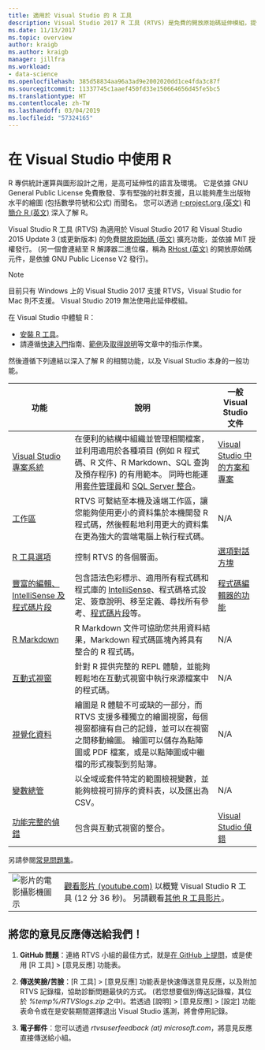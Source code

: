 ```yaml
---
title: 適用於 Visual Studio 的 R 工具
description: Visual Studio 2017 R 工具 (RTVS) 是免費的開放原始碼延伸模組，提供許多語言功能，包括 IntelliSense、偵錯及遠端工作區。
ms.date: 11/13/2017
ms.topic: overview
author: kraigb
ms.author: kraigb
manager: jillfra
ms.workload:
- data-science
ms.openlocfilehash: 385d58834aa96a3ad9e2002020dd1ce4fda3c87f
ms.sourcegitcommit: 11337745c1aaef450fd33e150664656d45fe5bc5
ms.translationtype: HT
ms.contentlocale: zh-TW
ms.lasthandoff: 03/04/2019
ms.locfileid: "57324165"
---
```

# <a name="work-with-r-in-visual-studio"></a>在 Visual Studio 中使用 R

R 專供統計運算與圖形設計之用，是高可延伸性的語言及環境。 它是依據 GNU General Public License 免費散發、享有堅強的社群支援，且以能夠產生出版物水平的繪圖 (包括數學符號和公式) 而聞名。 您可以透過 [r-project.org (英文)](https://www.r-project.org/about.html) 和[簡介 R (英文)](https://cran.r-project.org/doc/manuals/r-release/R-intro.html) 深入了解 R。

Visual Studio R 工具 (RTVS) 為適用於 Visual Studio 2017 和 Visual Studio 2015 Update 3 (或更新版本) 的免費[開放原始碼 (英文)](https://github.com/microsoft/RTVS) 擴充功能，並依據 MIT 授權發行。 (另一個會連結至 R 解譯器二進位檔，稱為 [RHost (英文)](https://github.com/microsoft/R-Host) 的開放原始碼元件，是依據 GNU Public License V2 發行)。

> [!Note]
> 目前只有 Windows 上的 Visual Studio 2017 支援 RTVS，Visual Studio for Mac 則不支援。 Visual Studio 2019 無法使用此延伸模組。

在 Visual Studio 中體驗 R：

- [安裝 R 工具](installing-r-tools-for-visual-studio.md)。
- 請遵循[快速入門](getting-started-with-r.md)指南、[範例](getting-started-samples.md)及[取得說明](getting-started-help.md)等文章中的指示作業。

然後遵循下列連結以深入了解 R 的相關功能，以及 Visual Studio 本身的一般功能。

| 功能 | 說明 | 一般 Visual Studio 文件 |
| --- | --- | --- |
| [Visual Studio 專案系統](r-projects-in-visual-studio.md) | 在便利的結構中組織並管理相關檔案，並利用適用於各種項目 (例如 R 程式碼、R 文件、R Markdown、SQL 查詢及預存程序) 的有用範本。 同時也能運用[套件管理員](r-package-manager-in-visual-studio.md)和 [SQL Server 整合](integrating-sql-server-with-r.md)。  | [Visual Studio 中的方案和專案](../ide/solutions-and-projects-in-visual-studio.md) |
| [工作區](r-workspaces-in-visual-studio.md) | RTVS 可繫結至本機及遠端工作區，讓您能夠使用更小的資料集於本機開發 R 程式碼，然後輕鬆地利用更大的資料集在更為強大的雲端電腦上執行程式碼。 | N/A |
| [R 工具選項](options-for-r-tools-in-visual-studio.md) | 控制 RTVS 的各個層面。 | [選項對話方塊](../ide/reference/options-dialog-box-visual-studio.md) |
| [豐富的編輯、IntelliSense 及程式碼片段](editing-r-code-in-visual-studio.md) | 包含語法色彩標示、適用所有程式碼和程式庫的 [IntelliSense](r-intellisense.md)、程式碼格式設定、簽章說明、移至定義、尋找所有參考、[程式碼片段](code-snippets-for-r.md)等。 | [程式碼編輯器的功能](../ide/writing-code-in-the-code-and-text-editor.md) |
| [R Markdown](rmarkdown-with-r-in-visual-studio.md) | R Markdown 文件可協助您共用資料結果，Markdown 程式碼區塊內將具有整合的 R 程式碼。 | N/A |
| [互動式視窗](interactive-repl-for-r-in-visual-studio.md) | 針對 R 提供完整的 REPL 體驗，並能夠輕鬆地在互動式視窗中執行來源檔案中的程式碼。 | N/A |
| [視覺化資料](visualizing-data-with-r-in-visual-studio.md) | 繪圖是 R 體驗不可或缺的一部分，而 RTVS 支援多種獨立的繪圖視窗，每個視窗都擁有自己的記錄，並可以在視窗之間移動繪圖。 繪圖可以儲存為點陣圖或 PDF 檔案，或是以點陣圖或中繼檔的形式複製到剪貼簿。  | N/A |
| [變數總管](variable-explorer.md) | 以全域或套件特定的範圍檢視變數，並能夠檢視可排序的資料表，以及匯出為 CSV。 | N/A |
| [功能完整的偵錯](debugging-r-in-visual-studio.md) | 包含與互動式視窗的整合。 | [Visual Studio 偵錯](/visualstudio/debugger/debugger-feature-tour) |

另請參閱[常見問題集](faq.md)。

|   |   |
|---|---|
| ![影片的電影攝影機圖示](../install/media/video-icon.png "觀看影片") | [觀看影片 (youtube.com)](https://www.youtube.com/watch?v=dll3IS1bfWQ) 以概覽 Visual Studio R 工具 (12 分 36 秒)。 另請觀看[其他 R 工具影片](https://www.youtube.com/results?search_query=R+Tools+for+visual+studio)。 |

## <a name="send-us-your-feedback"></a>將您的意見反應傳送給我們！

1. **GitHub 問題**：連絡 RTVS 小組的最佳方式，就是[在 GitHub 上提問](https://github.com/Microsoft/RTVS/issues)，或是使用 [R 工具]  >  [意見反應] 功能表。

1. **傳送笑臉/苦臉**：[R 工具]  >  [意見反應] 功能表是快速傳送意見反應，以及附加 RTVS 記錄檔，協助診斷問題最快的方式。 (若您想要個別傳送記錄檔，其位於 *%temp%/RTVSlogs.zip* 之中)。若透過 [說明]  >  [意見反應]  >  [設定] 功能表命令或在是安裝期間選擇退出 Visual Studio 遙測，將會停用記錄。

1. **電子郵件**：您可以透過 *rtvsuserfeedback (at) microsoft.com*，將意見反應直接傳送給小組。
